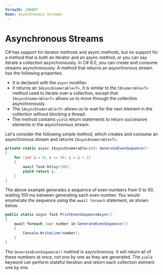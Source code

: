 ```yaml
---
PermaID: 100007
Name: Asynchronous Streams
---
```


# Asynchronous Streams

C# has support for iterator methods and async methods, but no support for a method that is both an iterator and an async method, or you can say iterate a collection asynchronously. In C# 8.0, you can create and consume streams asynchronously. A method that returns an asynchronous stream has the following properties.

 - It is declared with the `async` modifier.
 - It returns an `IAsyncEnumerable<T>`, it is similar to the `IEnumerable<T>` method used to iterate over a collection, except that `IAsyncEnumerable<T>` allows us to move through the collection asynchronously.
 - The `IAsyncEnumerable<T>` allows us to wait for the next element in the collection without blocking a thread.
 - The method contains `yield` return statements to return successive elements in the asynchronous stream.

Let's consider the following simple method, which creates and consume an asynchronous stream and returns `IAsyncEnumerable<T>`.

```csharp
private static async IAsyncEnumerable<int> GenerateEvenSequence()
{
    for (int i = 0; i <= 50; i = i + 2)
    {
        await Task.Delay(100);
        yield return i;
    }
}
```

The above example generates a sequence of even numbers from 0 to 50, waiting 100 ms between generating each even number. You would enumerate the sequence using the `await foreach` statement, as shown below.

```csharp
public static async Task PrintEvenSequenceAsync()
{
    await foreach (var number in GenerateEvenSequence())
    {
        Console.WriteLine(number);
    }
}
```

The `GenerateEvenSequence()` method is asynchronous. It will return all of these numbers at once, not one by one as they are generated. The `yield` keyword can perform stateful iteration and return each collection element one by one. 

